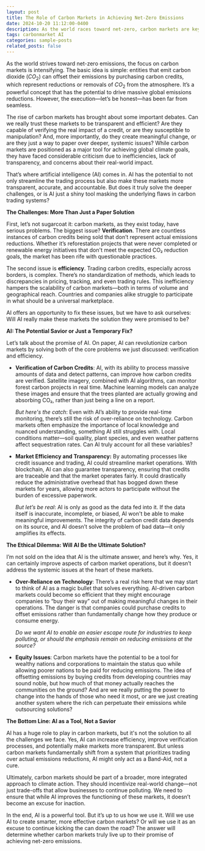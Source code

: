 ```yaml
---
layout: post
title: The Role of Carbon Markets in Achieving Net-Zero Emissions
date: 2024-10-20 11:12:00-0400
description: As the world races toward net-zero, carbon markets are key—but are AI-driven solutions the fix or just a temporary Band-Aid for deeper systemic issues?
tags: carbonmarket AI
categories: sample-posts
related_posts: false
---
```




As the world strives toward net-zero emissions, the focus on carbon markets is intensifying. The basic idea is simple: entities that emit carbon dioxide ($CO_2$) can offset their emissions by purchasing carbon credits, which represent reductions or removals of $CO_2$ from the atmosphere. It’s a powerful concept that has the potential to drive massive global emissions reductions. However, the execution—let’s be honest—has been far from seamless.

The rise of carbon markets has brought about some important debates. Can we really trust these markets to be transparent and efficient? Are they capable of verifying the real impact of a credit, or are they susceptible to manipulation? And, more importantly, do they create meaningful change, or are they just a way to paper over deeper, systemic issues? While carbon markets are positioned as a major tool for achieving global climate goals, they have faced considerable criticism due to inefficiencies, lack of transparency, and concerns about their real-world impact.

That’s where artificial intelligence (AI) comes in. AI has the potential to not only streamline the trading process but also make these markets more transparent, accurate, and accountable. But does it truly solve the deeper challenges, or is AI just a shiny tool masking the underlying flaws in carbon trading systems?

**The Challenges: More Than Just a Paper Solution**

First, let’s not sugarcoat it: carbon markets, as they exist today, have serious problems. The biggest issue? **Verification**. There are countless instances of carbon credits being sold that don’t represent actual emissions reductions. Whether it’s reforestation projects that were never completed or renewable energy initiatives that don't meet the expected CO₂ reduction goals, the market has been rife with questionable practices.

The second issue is **efficiency**. Trading carbon credits, especially across borders, is complex. There’s no standardization of methods, which leads to discrepancies in pricing, tracking, and even trading rules. This inefficiency hampers the scalability of carbon markets—both in terms of volume and geographical reach. Countries and companies alike struggle to participate in what should be a universal marketplace.

AI offers an opportunity to fix these issues, but we have to ask ourselves: Will AI really make these markets the solution they were promised to be?

**AI: The Potential Savior or Just a Temporary Fix?**

Let’s talk about the promise of AI. On paper, AI can revolutionize carbon markets by solving both of the core problems we just discussed: verification and efficiency.

* **Verification of Carbon Credits**: AI, with its ability to process massive amounts of data and detect patterns, can improve how carbon credits are verified. Satellite imagery, combined with AI algorithms, can monitor forest carbon projects in real time. Machine learning models can analyze these images and ensure that the trees planted are actually growing and absorbing CO₂, rather than just being a line on a report.
  
  *But here's the catch*: Even with AI’s ability to provide real-time monitoring, there’s still the risk of over-reliance on technology. Carbon markets often emphasize the importance of local knowledge and nuanced understanding, something AI still struggles with. Local conditions matter—soil quality, plant species, and even weather patterns affect sequestration rates. Can AI truly account for all these variables?
  
* **Market Efficiency and Transparency:** By automating processes like credit issuance and trading, AI could streamline market operations. With blockchain, AI can also guarantee transparency, ensuring that credits are traceable and that the market operates fairly. It could drastically reduce the administrative overhead that has bogged down these markets for years, allowing more actors to participate without the burden of excessive paperwork.

  *But let’s be real*: AI is only as good as the data fed into it. If the data itself is inaccurate, incomplete, or biased, AI won't be able to make meaningful improvements. The integrity of carbon credit data depends on its source, and AI doesn’t solve the problem of bad data—it only amplifies its effects.


**The Ethical Dilemma: Will AI Be the Ultimate Solution?**

I’m not sold on the idea that AI is the ultimate answer, and here’s why. Yes, it can certainly improve aspects of carbon market operations, but it doesn’t address the systemic issues at the heart of these markets.

* **Over-Reliance on Technology**: There’s a real risk here that we may start to think of AI as a magic bullet that solves everything. AI-driven carbon markets could become so efficient that they might encourage companies to “buy their way” out of making meaningful changes in their operations. The danger is that companies could purchase credits to offset emissions rather than fundamentally change how they produce or consume energy.

  *Do we want AI to enable an easier escape route for industries to keep polluting, or should the emphasis remain on reducing emissions at the source?*
  
* **Equity Issues**: Carbon markets have the potential to be a tool for wealthy nations and corporations to maintain the status quo while allowing poorer nations to be paid for reducing emissions. The idea of offsetting emissions by buying credits from developing countries may sound noble, but how much of that money actually reaches the communities on the ground? And are we really putting the power to change into the hands of those who need it most, or are we just creating another system where the rich can perpetuate their emissions while outsourcing solutions?


**The Bottom Line: AI as a Tool, Not a Savior**

AI has a huge role to play in carbon markets, but it's not the solution to all the challenges we face. Yes, AI can increase efficiency, improve verification processes, and potentially make markets more transparent. But unless carbon markets fundamentally shift from a system that prioritizes trading over actual emissions reductions, AI might only act as a Band-Aid, not a cure.

Ultimately, carbon markets should be part of a broader, more integrated approach to climate action. They should incentivize real-world change—not just trade-offs that allow businesses to continue polluting. We need to ensure that while AI improves the functioning of these markets, it doesn’t become an excuse for inaction.

In the end, AI is a powerful tool. But it’s up to us how we use it. Will we use AI to create smarter, more effective carbon markets? Or will we use it as an excuse to continue kicking the can down the road? The answer will determine whether carbon markets truly live up to their promise of achieving net-zero emissions.
